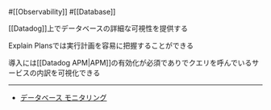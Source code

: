 #[[Observability]] #[[Database]]

[[Datadog]]上でデータベースの詳細な可視性を提供する

Explain Plansでは実行計画を容易に把握することができる

導入には[[Datadog APM|APM]]の有効化が必須でありでクエリを呼んでいるサービスの内訳を可視化できる

---

- [データベース モニタリング](https://docs.datadoghq.com/ja/database_monitoring/)